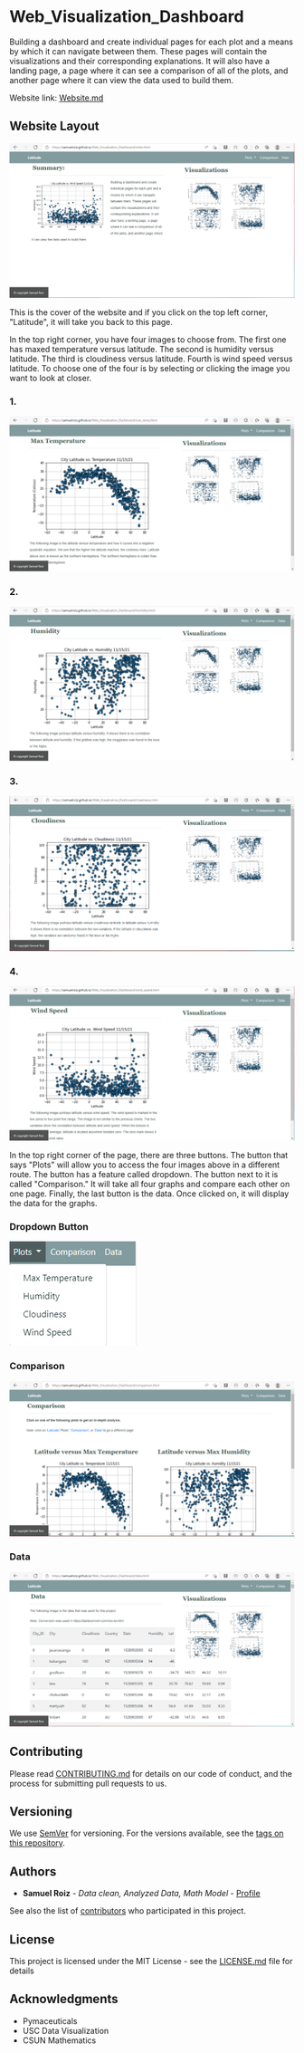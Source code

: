 # Web_Visualization_Dashboard
Building a dashboard and create individual pages for each plot and a means by which it can navigate between them. These pages will contain the visualizations and their corresponding explanations. It will also have a landing page, a page where it can see a comparison of all of the plots, and another page where it can view the data used to build them.

Website link: [Website.md](https://samuelroiz.github.io/Web_Visualization_Dashboard/) 

## Website Layout

![Website Cover and Index file](https://github.com/samuelroiz/Web_Visualization_Dashboard/blob/main/images/index_page.png) 

<p> This is the cover of the website and if you click on the top left corner, "Latitude", it will take you back to this page. </p>

<p> In the top right corner, you have four images to choose from. The first one has maxed temperature versus latitude. The second is humidity versus latitude. The third is cloudiness versus latitude. Fourth is wind speed versus latitude. To choose one of the four is by selecting or clicking the image you want to look at closer. </p>

### 1.
![Max Temperature](https://github.com/samuelroiz/Web_Visualization_Dashboard/blob/main/images/max_temp_page.png) 

### 2.
![Humidity](https://github.com/samuelroiz/Web_Visualization_Dashboard/blob/main/images/humidity_page.png) 

### 3.
![Cloudiness](https://github.com/samuelroiz/Web_Visualization_Dashboard/blob/main/images/cloudiness_page.png) 

### 4.
![Wind Speed](https://github.com/samuelroiz/Web_Visualization_Dashboard/blob/main/images/wind_speed_page.png) 

<p> In the top right corner of the page, there are three buttons. The button that says "Plots" will allow you to access the four images above in a different route. The button has a feature called dropdown. The button next to it is called "Comparison."  It will take all four graphs and compare each other on one page. Finally, the last button is the data. Once clicked on, it will display the data for the graphs. </p> 

### Dropdown Button
![Plots](https://github.com/samuelroiz/Web_Visualization_Dashboard/blob/main/images/dropdown_button_layout.png) 

### Comparison
![Comparison](https://github.com/samuelroiz/Web_Visualization_Dashboard/blob/main/images/comparison_page.png) 

### Data 
![Data](https://github.com/samuelroiz/Web_Visualization_Dashboard/blob/main/images/data_page.png) 

## Contributing

Please read [CONTRIBUTING.md](https://gist.github.com/samuelroiz/1af49ec9eea365bc845ba04c5071a976) for details on our code of conduct, and the process for submitting pull requests to us.

## Versioning

We use [SemVer](http://semver.org/) for versioning. For the versions available, see the [tags on this repository](https://github.com/your/project/tags). 

## Authors

* **Samuel Roiz** - *Data clean, Analyzed Data, Math Model* - [Profile](https://github.com/samuelroiz)

See also the list of [contributors](https://github.com/samuelroiz) who participated in this project.

## License

This project is licensed under the MIT License - see the [LICENSE.md](https://gist.github.com/samuelroiz/1af49ec9eea365bc845ba04c5071a976) file for details

## Acknowledgments

* Pymaceuticals 
* USC Data Visualization
* CSUN Mathematics
